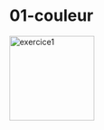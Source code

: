 # 01-couleur

<img width="150" alt="exercice1" src="https://user-images.githubusercontent.com/35977024/168256762-8994a3f5-32ee-4c97-a631-841b4463d1ae.png">
